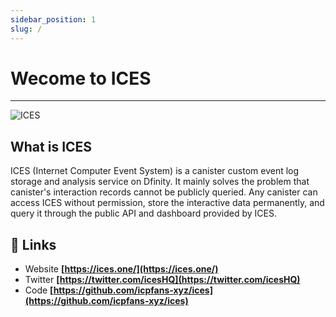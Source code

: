```yaml
---
sidebar_position: 1
slug: /
---
```


# Wecome to ICES
------

![ICES](/img/logo_full_title.png "ICES")

## What is ICES

ICES (Internet Computer Event System) is a canister custom event log storage and analysis service on Dfinity. It mainly solves the problem that canister's interaction records cannot be publicly queried. Any canister can access ICES without permission, store the interactive data permanently, and query it through the public API and dashboard provided by ICES.



## 🔗 Links

* Website **[https://ices.one/](https://ices.one/)**
* Twitter **[https://twitter.com/icesHQ](https://twitter.com/icesHQ)**
* Code **[https://github.com/icpfans-xyz/ices](https://github.com/icpfans-xyz/ices)**

